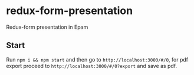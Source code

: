 # redux-form-presentation
Redux-form presentation in Epam

## Start
Run `npm i && npm start` and then go to `http://localhost:3000/#/0`, for pdf export proceed to `http://localhost:3000/#/0?export` and save as pdf.
